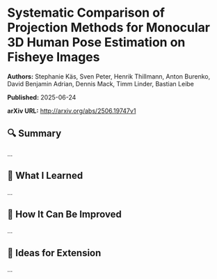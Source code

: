 # Systematic Comparison of Projection Methods for Monocular 3D Human Pose Estimation on Fisheye Images
**Authors:** Stephanie Käs, Sven Peter, Henrik Thillmann, Anton Burenko, David Benjamin Adrian, Dennis Mack, Timm Linder, Bastian Leibe

**Published:** 2025-06-24

**arXiv URL:** http://arxiv.org/abs/2506.19747v1

## 🔍 Summary

...

## 🧠 What I Learned

...

## 🔬 How It Can Be Improved

...

## 🧪 Ideas for Extension

...
